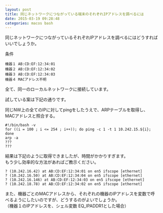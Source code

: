 ```yaml
---
layout: post
title: 同じネットワークにつながっている端末のそれぞれIPアドレスを調べるには
date: 2015-03-19 09:28:48
categories: macos bash
---
```

<!-- {% raw %} -->
<p>同じネットワークにつながっているそれぞれIPアドレスを調べるにはどうすればいいでしょうか。</p>

<p>条件</p>

<pre><code>機器１ AB:CD:EF:12:34:01
機器２ AB:CD:EF:12:34:02 
機器３ AB:CD:EF:12:34:03
機器４ MACアドレス不明
</code></pre>

<p>全て、同一のローカルネットワークに接続しています。</p>

<p>試している案は下記の通りです。</p>

<p>同じNW上の全てのIPに対してpingをしたうえで、ARPテーブルを取得し、<br>
MACアドレスと照合する。</p>

<pre><code>#!/bin/bash -v
for ((i = 100 ; i &lt;= 254 ; i++)); do ping -c 1 -t 1 10.242.15.${i}; done
arp -a
???
???
</code></pre>

<p>結果は下記のように取得できましたが、時間がかかりすぎます。<br>
もう少し効率的な方法があればご教示ください。</p>

<pre><code>? (10.242.16.42) at AB:CD:EF:12:34:01 on en5 ifscope [ethernet]
? (10.242.16.50) at AB:CD:EF:12:34:04 on en5 ifscope [ethernet]
? (10.242.16.146) at AB:CD:EF:12:34:03 on en5 ifscope [ethernet]
? (10.242.18.78) at AB:CD:EF:12:34:02 on en5 ifscope [ethernet]
</code></pre>

<p>また、機器ごとのMACアドレスから、それぞれの機器のIPアドレスを変数で呼べるようにしたいのですが、どうするのがよいでしょうか。<br>
（機器１のIPアドレスを、シェル変数 EQ_IPADDR1とした場合）</p>
<!-- {% endraw %} -->
